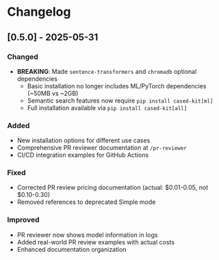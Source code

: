 # Changelog

## [0.5.0] - 2025-05-31

### Changed
- **BREAKING**: Made `sentence-transformers` and `chromadb` optional dependencies
  - Basic installation no longer includes ML/PyTorch dependencies (~50MB vs ~2GB)
  - Semantic search features now require `pip install cased-kit[ml]`
  - Full installation available via `pip install cased-kit[all]`

### Added
- New installation options for different use cases
- Comprehensive PR reviewer documentation at `/pr-reviewer`
- CI/CD integration examples for GitHub Actions

### Fixed
- Corrected PR review pricing documentation (actual: $0.01-0.05, not $0.10-0.30)
- Removed references to deprecated Simple mode

### Improved
- PR reviewer now shows model information in logs
- Added real-world PR review examples with actual costs
- Enhanced documentation organization 